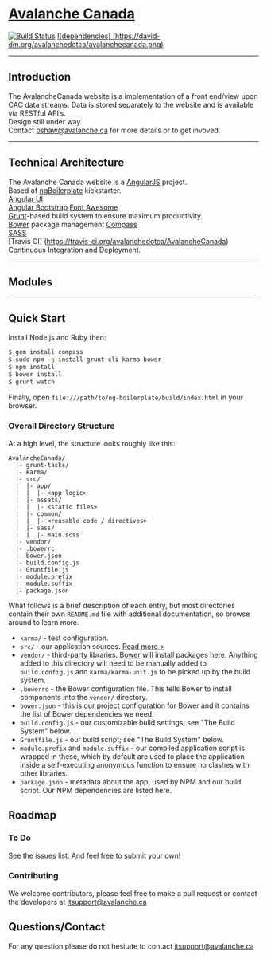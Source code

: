 
# [Avalanche Canada](https://github.com/avalanchedotca/AvalancheCanada.git) 
[![Build Status](https://travis-ci.org/avalanchedotca/AvalancheCanada.svg)](https://travis-ci.org/avalanchedotca/AvalancheCanada)
[![dependencies] (https://david-dm.org/avalanchedotca/avalanchecanada.png)](https://david-dm.org/)
****

## Introduction
The AvalancheCanada website is a implementation of a front end/view upon CAC data streams. Data is stored separately to the website and is available via RESTful API’s.   
Design still under way.  
Contact bshaw@avalanche.ca for more details or to get invoved.  

***

## Technical Architecture
The Avalanche Canada website is a [AngularJS](http://angularjs.org) project.  
Based of [ngBoilerplate](https://github.com/ngbp/ngbp.git) kickstarter.  
[Angular UI](http://angular-ui.github.io).  
[Angular Bootstrap](http://angular-ui.github.io/bootstrap)
[Font Awesome](http://fortawesome.github.com/Font-Awesome)  
[Grunt](http://gruntjs.org)-based build system to ensure maximum productivity.  
[Bower](http://bower.io/) package management
[Compass](http://compass-style.org/)  
[SASS](http://sass-lang.com/)  
[Travis CI] (https://travis-ci.org/avalanchedotca/AvalancheCanada) Continuous Integration and Deployment.     

***

## Modules

***

## Quick Start

Install Node.js and Ruby then:

```sh
$ gem install compass
$ sudo npm -g install grunt-cli karma bower 
$ npm install
$ bower install
$ grunt watch
```

Finally, open `file:///path/to/ng-boilerplate/build/index.html` in your browser.

### Overall Directory Structure

At a high level, the structure looks roughly like this:

```
AvalancheCanada/
  |- grunt-tasks/
  |- karma/
  |- src/
  |  |- app/
  |  |  |- <app logic>
  |  |- assets/
  |  |  |- <static files>
  |  |- common/
  |  |  |- <reusable code / directives>
  |  |- sass/
  |  |  |- main.scss
  |- vendor/
  |- .bowerrc
  |- bower.json
  |- build.config.js
  |- Gruntfile.js
  |- module.prefix
  |- module.suffix
  |- package.json
```

What follows is a brief description of each entry, but most directories contain
their own `README.md` file with additional documentation, so browse around to
learn more.

- `karma/` - test configuration.
- `src/` - our application sources. [Read more &raquo;](src/README.md)
- `vendor/` - third-party libraries. [Bower](http://bower.io) will install
  packages here. Anything added to this directory will need to be manually added
  to `build.config.js` and `karma/karma-unit.js` to be picked up by the build
  system.
- `.bowerrc` - the Bower configuration file. This tells Bower to install
  components into the `vendor/` directory.
- `bower.json` - this is our project configuration for Bower and it contains the
  list of Bower dependencies we need.
- `build.config.js` - our customizable build settings; see "The Build System"
  below.
- `Gruntfile.js` - our build script; see "The Build System" below.
- `module.prefix` and `module.suffix` - our compiled application script is
  wrapped in these, which by default are used to place the application inside a
  self-executing anonymous function to ensure no clashes with other libraries.
- `package.json` - metadata about the app, used by NPM and our build script. Our
  NPM dependencies are listed here.


## Roadmap

### To Do

See the [issues list](https://github.com/avalanchedotca/AvalancheCanada/issues). And
feel free to submit your own!

### Contributing

We welcome contributors, please feel free to make a pull request or contact the developers at itsupport@avalanche.ca

## Questions/Contact
For any question please do not hesitate to contact itsupport@avalanche.ca
